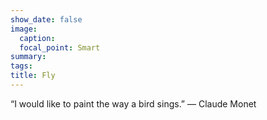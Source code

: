 ```yaml
---
show_date: false
image:
  caption: 
  focal_point: Smart
summary: 
tags:
title: Fly   
---
```


“I would like to paint the way a bird sings.” — Claude Monet
